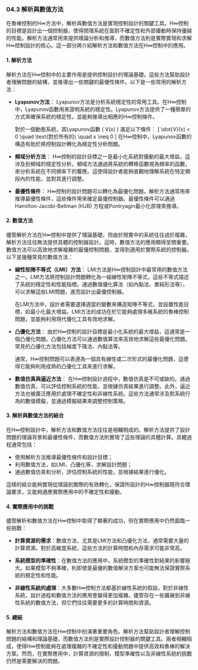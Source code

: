 ### 04.3 解析與數值方法

在魯棒控制的H∞方法中，解析與數值方法是實現控制設計的關鍵工具。H∞控制的目標是設計出一個控制器，使得閉環系統在面對不確定性和外部擾動時保持優越的性能。解析方法通常用來提供理論分析和推導，而數值方法則是實際實現和求解H∞控制設計的核心。這一部分將介紹解析方法和數值方法在H∞控制中的應用。

#### 1. 解析方法

解析方法在H∞控制中的主要作用是提供控制設計的理論基礎。這些方法幫助設計者理解問題的結構，並推導出一些關鍵的最優性條件。以下是一些常用的解析方法：

- **Lyapunov方法**：
  Lyapunov方法是分析系統穩定性的常用工具。在H∞控制中，Lyapunov函數用來證明系統的穩定性。Lyapunov方法提供了一種簡單的方式來確保系統的穩定性，並能夠推導出相應的H∞控制條件。

  對於一個動態系統，其Lyapunov函數 \( V(x) \) 滿足以下條件：
  \[
  \dot{V}(x) < 0 \quad \text{對於所有的} \quad x \neq 0
  \]
  在H∞控制中，Lyapunov函數的構造有助於將控制設計轉化為穩定性分析問題。

- **頻域分析方法**：
  H∞控制的設計目標之一是最小化系統對擾動的最大增益，這涉及到頻域的穩定性分析。頻域方法通過將系統的轉移函數視為頻率的函數，來分析系統在不同頻率下的響應。這使得設計者能夠直觀地理解系統在特定頻段內的性能，並對其進行調整。

- **最優性條件**：
  H∞控制的設計問題可以轉化為最優化問題。解析方法通常用來推導最優性條件，這些條件用來確定最優控制器。最優性條件可以通過Hamilton-Jacobi-Bellman (HJB) 方程或Pontryagin最小化原理來推導。

#### 2. 數值方法

儘管解析方法在H∞控制中提供了理論基礎，但由於現實中的系統往往過於複雜，解析方法往往無法提供具體的控制器設計。這時，數值方法的應用顯得至關重要。數值方法可以高效地求解複雜的最優控制問題，並得到適用於實際系統的控制器。以下是幾種常見的數值方法：

- **線性矩陣不等式（LMI）方法**：
  LMI方法是H∞控制設計中最常用的數值方法之一。LMI方法將控制設計問題轉化為一組線性矩陣不等式，這些不等式描述了系統的穩定性和性能指標。通過數值優化算法（如內點法、單純形法等），可以求解這些LMI問題，進而設計出最優控制器。

  在LMI方法中，設計者需要選擇適當的變數來構造矩陣不等式，並設置性能目標，如最小化最大增益。LMI方法的成功在於它能夠處理多維系統的魯棒控制問題，並能夠利用現代優化工具有效地求解。

- **凸優化方法**：
  由於H∞控制的設計目標是最小化系統的最大增益，這通常是一個凸優化問題。凸優化方法可以通過數值算法來高效地求解這些最優化問題。常見的凸優化方法包括梯度下降法、內點法等。

  通常，H∞控制問題可以表達為一個具有線性或二次形式的最優化問題，這使得它能夠利用成熟的凸優化工具來進行求解。

- **數值仿真與逼近方法**：
  在H∞控制設計過程中，數值仿真是不可或缺的。通過數值仿真，可以評估控制系統的性能，並根據仿真結果進行調整。此外，逼近方法也被廣泛應用於處理不確定性和非線性系統。這些方法通常涉及對系統行為的數值模擬，並通過模擬結果來調整控制策略。

#### 3. 解析與數值方法的結合

在H∞控制設計中，解析方法和數值方法往往是相輔相成的。解析方法提供了設計問題的理論背景和最優性條件，而數值方法則實現了這些理論的具體計算。具體過程通常包括：

- 使用解析方法推導最優性條件和設計目標；
- 利用數值方法，如LMI、凸優化等，求解設計問題；
- 通過數值仿真和分析，評估控制系統的性能，並根據結果進行優化。

這樣的結合能夠實現從理論到實際的有效轉化，保證所設計的H∞控制器既符合理論要求，又能夠適應實際應用中的不確定性和擾動。

#### 4. 實際應用中的挑戰

儘管解析和數值方法在H∞控制中取得了顯著的成功，但在實際應用中仍然面臨一些挑戰：

- **計算資源的需求**：數值方法，尤其是LMI方法和凸優化方法，通常需要大量的計算資源。對於高維度系統，這些方法的計算時間和內存需求可能非常高。
  
- **系統模型的準確性**：在數值方法的應用中，系統模型的準確性對結果的影響極大。如果模型不夠準確，則即使是最優的數值解決方案也可能無法保證實際系統的穩定性和性能。

- **非線性系統的處理**：大多數H∞控制方法都基於線性系統的假設，對於非線性系統，設計過程和數值方法的應用會變得更加複雜。儘管存在一些擴展到非線性系統的數值方法，但它們往往需要更多的計算時間和資源。

#### 5. 總結

解析方法和數值方法在H∞控制中扮演著重要角色。解析方法幫助設計者理解控制問題的結構和理論基礎，而數值方法則是實際設計控制器的關鍵工具。兩者相輔相成，使得H∞控制能夠在處理複雜的不確定性和擾動問題中提供高效和魯棒的解決方案。然而，在實際應用中，計算資源的限制、模型準確性以及非線性系統的挑戰仍然是需要解決的問題。